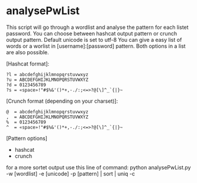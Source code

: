# analysePwList

This script will go through a wordlist and analyse the pattern for each listet password.
You can choose between hashcat output pattern or crunch output pattern.
Default unicode is set to utf-8
You can give a easy list of words or a worlist in [username]:[password] pattern. Both options in a list are also possible.

[Hashcat format]:
```
?l = abcdefghijklmnopqrstuvwxyz
?u = ABCDEFGHIJKLMNOPQRSTUVWXYZ
?d = 0123456789
?s = «space»!"#$%&'()*+,-./:;<=>?@[\]^_`{|}~
```

[Crunch format (depending on your charset)]:
```
@  = abcdefghijklmnopqrstuvwxyz
,  = ABCDEFGHIJKLMNOPQRSTUVWXYZ
%  = 0123456789
^  = «space»!"#$%&'()*+,-./:;<=>?@[\]^_`{|}~
```

[Pattern options]
- hashcat
- crunch

for a more sortet output use this line of command:
python analysePwList.py -w [wordlist] -e [unicode] -p [pattern] | sort | uniq -c
